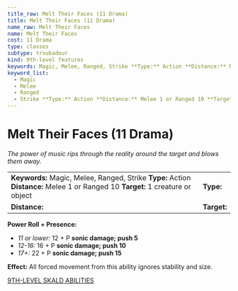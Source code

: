 ```yaml
---
title_raw: Melt Their Faces (11 Drama)
title: Melt Their Faces (11 Drama)
name_raw: Melt Their Faces
name: Melt Their Faces
cost: 11 Drama
type: classes
subtype: troubadour
kind: 9th-level features
keywords: Magic, Melee, Ranged, Strike **Type:** Action **Distance:** Melee 1 or Ranged 10 **Target:** 1 creature or object
keyword_list:
  - Magic
  - Melee
  - Ranged
  - Strike **Type:** Action **Distance:** Melee 1 or Ranged 10 **Target:** 1 creature or object
---
```


# Melt Their Faces (11 Drama)

*The power of music rips through the reality around the target and blows them away.*

|                                                                                                                                 |             |
| :------------------------------------------------------------------------------------------------------------------------------ | :---------- |
| **Keywords:** Magic, Melee, Ranged, Strike **Type:** Action **Distance:** Melee 1 or Ranged 10 **Target:** 1 creature or object | **Type:**   |
| **Distance:**                                                                                                                   | **Target:** |

**Power Roll + Presence:**

- *11 or lower:* 12 + P **sonic damage; push 5**
- *12-16:* 16 + P **sonic damage; push 10**
- *17+:* 22 + P **sonic damage; push 15**

**Effect:** All forced movement from this ability ignores stability and size.

[9TH-LEVEL SKALD ABILITIES](./9th-Level%20Skald%20Abilities.md)
